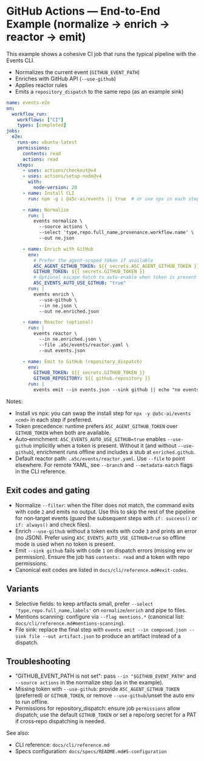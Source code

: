 # GitHub Actions — End-to-End Example (normalize → enrich → reactor → emit)

This example shows a cohesive CI job that runs the typical pipeline with the Events CLI.

- Normalizes the current event (`GITHUB_EVENT_PATH`)
- Enriches with GitHub API (`--use-github`)
- Applies reactor rules
- Emits a `repository_dispatch` to the same repo (as an example sink)

```yaml
name: events-e2e
on:
  workflow_run:
    workflows: ["CI"]
    types: [completed]
jobs:
  e2e:
    runs-on: ubuntu-latest
    permissions:
      contents: read
      actions: read
    steps:
      - uses: actions/checkout@v4
      - uses: actions/setup-node@v4
        with:
          node-version: 20
      - name: Install CLI
        run: npm -g i @a5c-ai/events || true  # or use npx in each step

      - name: Normalize
        run: |
          events normalize \
            --source actions \
            --select 'type,repo.full_name,provenance.workflow.name' \
            --out ne.json

      - name: Enrich with GitHub
        env:
          # Prefer the agent-scoped token if available
          A5C_AGENT_GITHUB_TOKEN: ${{ secrets.A5C_AGENT_GITHUB_TOKEN }}
          GITHUB_TOKEN: ${{ secrets.GITHUB_TOKEN }}
          # Optional escape hatch to auto-enable when token is present
          A5C_EVENTS_AUTO_USE_GITHUB: "true"
        run: |
          events enrich \
            --use-github \
            --in ne.json \
            --out ne.enriched.json

      - name: Reactor (optional)
        run: |
          events reactor \
            --in ne.enriched.json \
            --file .a5c/events/reactor.yaml \
            --out events.json

      - name: Emit to GitHub (repository_dispatch)
        env:
          GITHUB_TOKEN: ${{ secrets.GITHUB_TOKEN }}
          GITHUB_REPOSITORY: ${{ github.repository }}
        run: |
          events emit --in events.json --sink github || echo "no events to dispatch"
```

Notes:

- Install vs npx: you can swap the install step for `npx -y @a5c-ai/events <cmd>` in each step if preferred.
- Token precedence: runtime prefers `A5C_AGENT_GITHUB_TOKEN` over `GITHUB_TOKEN` when both are available.
- Auto‑enrichment: `A5C_EVENTS_AUTO_USE_GITHUB=true` enables `--use-github` implicitly when a token is present. Without it (and without `--use-github`), enrichment runs offline and includes a stub at `enriched.github`.
- Default reactor path: `.a5c/events/reactor.yaml`. Use `--file` to point elsewhere. For remote YAML, see `--branch` and `--metadata-match` flags in the CLI reference.

## Exit codes and gating

- Normalize `--filter`: when the filter does not match, the command exits with code `2` and emits no output. Use this to skip the rest of the pipeline for non‑target events (guard the subsequent steps with `if: success()` or `if: always()` and check files).
- Enrich `--use-github` without a token exits with code `3` and prints an error (no JSON). Prefer using `A5C_EVENTS_AUTO_USE_GITHUB=true` so offline mode is used when no token is present.
- Emit `--sink github` fails with code `1` on dispatch errors (missing env or permission). Ensure the job has `contents: read` and a token with repo permissions.
- Canonical exit codes are listed in `docs/cli/reference.md#exit-codes`.

## Variants

- Selective fields: to keep artifacts small, prefer `--select 'type,repo.full_name,labels'` on `normalize`/`enrich` and pipe to files.
- Mentions scanning: configure via `--flag mentions.*` (canonical list: `docs/cli/reference.md#mentions-scanning`).
- File sink: replace the final step with `events emit --in composed.json --sink file --out artifact.json` to produce an artifact instead of a dispatch.

## Troubleshooting

- "GITHUB_EVENT_PATH is not set": pass `--in "$GITHUB_EVENT_PATH"` and `--source actions` in the normalize step (as in the example).
- Missing token with `--use-github`: provide `A5C_AGENT_GITHUB_TOKEN` (preferred) or `GITHUB_TOKEN`, or remove `--use-github`/unset the auto env to run offline.
- Permissions for repository_dispatch: ensure job `permissions` allow dispatch; use the default `GITHUB_TOKEN` or set a repo/org secret for a PAT if cross‑repo dispatching is needed.

See also:

- CLI reference: `docs/cli/reference.md`
- Specs configuration: `docs/specs/README.md#5-configuration`
